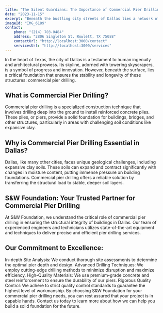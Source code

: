 ```yaml
---
title: "The Silent Guardians: The Importance of Commercial Pier Drilling in Dallas" 
date: "2023-11-15" 
excerpt: "Beneath the bustling city streets of Dallas lies a network of silent guardians: the foundation piers that support our towering structures." 
imageId: "IMG_6189" 
contact: 
    phone: "(214) 703-0484" 
    address: "2806 Singleton St. Rowlett, TX 75088" 
    contactUrl: "http://localhost:3000/contact" 
    servicesUrl: "http://localhost:3000/services"
---
```

In the heart of Texas, the city of Dallas is a testament to human ingenuity and architectural prowess. Its skyline, adorned with towering skyscrapers, is a symbol of progress and innovation. However, beneath the surface, lies a critical foundation that ensures the stability and longevity of these structures: commercial pier drilling.

## What is Commercial Pier Drilling?

Commercial pier drilling is a specialized construction technique that involves drilling deep into the ground to install reinforced concrete piles. These piles, or piers, provide a solid foundation for buildings, bridges, and other structures, particularly in areas with challenging soil conditions like expansive clay.

## Why is Commercial Pier Drilling Essential in Dallas?

Dallas, like many other cities, faces unique geological challenges, including expansive clay soils. These soils can expand and contract significantly with changes in moisture content, putting immense pressure on building foundations. Commercial pier drilling offers a reliable solution by transferring the structural load to stable, deeper soil layers.

## S&W Foundation: Your Trusted Partner for Commercial Pier Drilling

At S&W Foundation, we understand the critical role of commercial pier drilling in ensuring the structural integrity of buildings in Dallas. Our team of experienced engineers and technicians utilizes state-of-the-art equipment and techniques to deliver precise and efficient pier drilling services.

## Our Commitment to Excellence:

In-depth Site Analysis: We conduct thorough site assessments to determine the optimal pier depth and design.
Advanced Drilling Techniques: We employ cutting-edge drilling methods to minimize disruption and maximize efficiency.
High-Quality Materials: We use premium-grade concrete and steel reinforcement to ensure the durability of our piers.
Rigorous Quality Control: We adhere to strict quality control standards to guarantee the highest level of workmanship.
By choosing S&W Foundation for your commercial pier drilling needs, you can rest assured that your project is in capable hands. Contact us today to learn more about how we can help you build a solid foundation for the future.